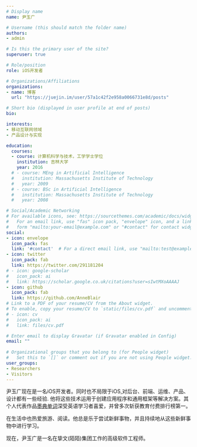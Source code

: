 ```yaml
---
# Display name
name: 尹玉广

# Username (this should match the folder name)
authors:
- admin

# Is this the primary user of the site?
superuser: true

# Role/position
role: iOS开发者

# Organizations/Affiliations
organizations:
- name: 博客
  url: "https://juejin.im/user/57a1c42f2e958a0066731e8d/posts"

# Short bio (displayed in user profile at end of posts)
bio: 

interests:
- 移动互联网领域
- 产品设计与实现

education:
  courses: 
  - course: 计算机科学与技术，工学学士学位
    institution: 吉林大学
    year: 2016
  # - course: MEng in Artificial Intelligence
  #   institution: Massachusetts Institute of Technology
  #   year: 2009
  # - course: BSc in Artificial Intelligence
  #   institution: Massachusetts Institute of Technology
  #   year: 2008

# Social/Academic Networking
# For available icons, see: https://sourcethemes.com/academic/docs/widgets/#icons
#   For an email link, use "fas" icon pack, "envelope" icon, and a link in the
#   form "mailto:your-email@example.com" or "#contact" for contact widget.
social:
- icon: envelope
  icon_pack: fas
  link: '#contact'  # For a direct email link, use "mailto:test@example.org".
- icon: twitter
  icon_pack: fab
  link: https://twitter.com/291181204
# - icon: google-scholar
#   icon_pack: ai
#   link: https://scholar.google.co.uk/citations?user=sIwtMXoAAAAJ
- icon: github
  icon_pack: fab
  link: https://github.com/AnneBlair
# Link to a PDF of your resume/CV from the About widget.
# To enable, copy your resume/CV to `static/files/cv.pdf` and uncomment the lines below.  
# - icon: cv
#   icon_pack: ai
#   link: files/cv.pdf

# Enter email to display Gravatar (if Gravatar enabled in Config)
email: ""
  
# Organizational groups that you belong to (for People widget)
#   Set this to `[]` or comment out if you are not using People widget.  
user_groups:
- Researchers
- Visitors
---
```


尹玉广现在是一名iOS开发者。同时也不局限于iOS,对后台、前端、运维、产品、设计都有一些经验. 他将这些技术运用于创建应用程序和通用框架等解决方案。其个人代表作品[墨典单词](https://baike.baidu.com/item/墨典单词/23619097?fr=aladdin)深受英语学习者喜爱，并曾多次斩获教育付费排行榜第一。

在生活中也热爱旅游、阅读。他总是乐于尝试新鲜事物，并且持续地从这些新鲜事物中进行学习。

现在，尹玉广是一名在挚文(陌陌)集团工作的高级软件工程师。
